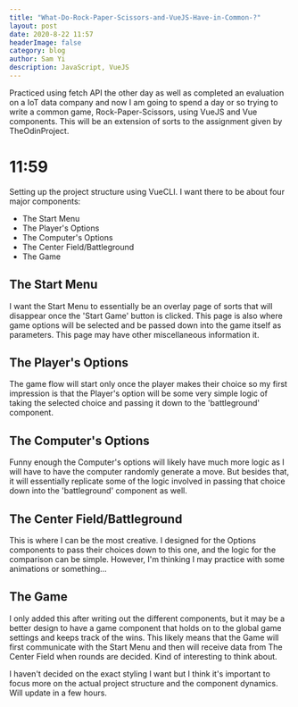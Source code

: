 ```yaml
---
title: "What-Do-Rock-Paper-Scissors-and-VueJS-Have-in-Common-?"
layout: post
date: 2020-8-22 11:57
headerImage: false
category: blog
author: Sam Yi
description: JavaScript, VueJS
---
```


Practiced using fetch API the other day as well as completed an evaluation on a IoT data company and now I am going to spend a day or so trying to write a common game, Rock-Paper-Scissors, using VueJS and Vue components. This will be an extension of sorts to the assignment given by TheOdinProject.

# 11:59

Setting up the project structure using VueCLI. I want there to be about four major components:
* The Start Menu
* The Player's Options
* The Computer's Options
* The Center Field/Battleground
* The Game

## The Start Menu

I want the Start Menu to essentially be an overlay page of sorts that will disappear once the 'Start Game' button is clicked. This page is also where game options will be selected and be passed down into the game itself as parameters. This page may have other miscellaneous information it.

## The Player's Options

The game flow will start only once the player makes their choice so my first impression is that the Player's option will be some very simple logic of taking the selected choice and passing it down to the 'battleground' component.

## The Computer's Options

Funny enough the Computer's options will likely have much more logic as I will have to have the computer randomly generate a move. But besides that, it will essentially replicate some of the logic involved in passing that choice down into the 'battleground' component as well.

## The Center Field/Battleground

This is where I can be the most creative. I designed for the Options components to pass their choices down to this one, and the logic for the comparison can be simple. However, I'm thinking I may practice with some animations or something...

## The Game

I only added this after writing out the different components, but it may be a better design to have a game component that holds on to the global game settings and keeps track of the wins. This likely means that the Game will first communicate with the Start Menu and then will receive data from The Center Field when rounds are decided. Kind of interesting to think about.

I haven't decided on the exact styling I want but I think it's important to focus more on the actual project structure and the component dynamics. Will update in a few hours.